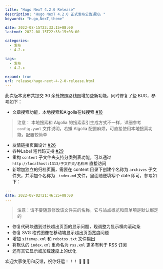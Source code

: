 ```yaml
---
title: "Hugo NexT 4.2.0 Release"
description: "Hugo NexT 4.2.0 正式发布公告通知。"
keywords: "Hugo,NexT,theme"

date: 2022-08-15T22:33:15+08:00
lastmod: 2022-08-15T22:33:15+08:00

categories:
  - 发布
  - 4.2.x

tags:
  - 发布
  - 4.2.x

expand: true
url: release/hugo-next-4-2-0-release.html
---
```


此次版本发布共提交 30 余处按照路线图增加些新功能，同时修复了些 BUG，参考如下：

- 文章搜索功能，本地搜索和Algolia在线搜索  [#18](https://github.com/hugo-next/hugo-theme-next/issues/18)
> 注意： 本地搜索和 Algolia 的搜索索引生成方式不一样，详细参考 `config.yaml` 文件说明，若嫌 Algolia 配置麻烦，可直接使用本地搜索功能，配置较简单
- 友情链接页面设计 [#26](https://github.com/hugo-next/hugo-theme-next/issues/26)
- 各种Label 短代码支持 [#29](https://github.com/hugo-next/hugo-theme-next/issues/29)
- 重构 `content` 子文件夹支持分类列表功能，可以通过 `http://localhost:1313/子文件夹/名称来` 直接访问
- 新增加独立的归档页面，需要在 content 目录下创建个名称为 `archives` 子文件夹，并添加个名称为 `_index.md` 文件，里面随便填写个 date 即可，参考如下：
```yaml
---
date: 2022-08-02T21:46:25+08:00
---
```
> 注意：请不要随意修改该文件夹的名称，它与站点概览和菜单项是默认绑定的
- 修复代码块遇到过长超出页面的显示问题，现调整为显示横向滚动条
- 修复 SVG 格式图像在移动端显示超出页面宽度问题
- 增加 `sitemap.xml` 和 `robotos.txt` 文件输出
- 将默认的 `index.xml` 重命名为 `rss.xml` 更多有利于 RSS 订阅
- 还有其它显示或加载速度上的优化

欢迎大家使用和反馈，祝你好运！！！ :tada: :tada: :tada:
